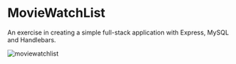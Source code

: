 # MovieWatchList

An exercise in creating a simple full-stack application with Express, MySQL and Handlebars.


![moviewatchlist](https://user-images.githubusercontent.com/37091749/45247376-44fcda80-b2d5-11e8-8d25-1a7e800c0232.jpg)

